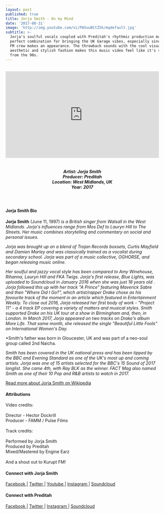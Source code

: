 ```yaml
---
layout: post
published: true
title: Jorja Smith - On my Mind
date: '2017-08-31'
image: 'http://img.youtube.com/vi/PA5uuBCtZ5k/mqdefault.jpg'
subtitle: >-
  Jorja's soulful vocals coupled with Preditah's rhythmic production makes a
  perfect combination for bringing the UK Garage vibes, especially since Kurupt
  FM crew makes an appearance. The throwback sounds with the cool visual
  aesthetic and stylish fashion makes this music video feel like it's straight
  from the 90s.
---
```

<style>.embed-container { position: relative; padding-bottom: 56.25%; height: 0; overflow: hidden; max-width: 100%; } .embed-container iframe, .embed-container object, .embed-container embed { position: absolute; top: 0; left: 0; width: 100%; height: 100%; }</style><br />
<div class="embed-container">
<iframe allowfullscreen="" frameborder="0" height="315" src="https://www.youtube.com/embed/PA5uuBCtZ5k" width="560"></iframe></div>
<br>
<h5 style="text-align: center;">
Artist: Jorja Smith <br>
Producer: Preditah <br>
Location: West Midlands, UK <br>
Year: 2017
</h5>
<br>

#### Jorja Smith Bio

**Jorja Smith** (June 11, 1997) *is a British singer from Walsall in the West Midlands. Jorja's influences range from Mos Def to Lauryn Hill to The Streets. Her music combines storytelling and commentary on social and personal issues.*

*Jorja was brought up on a blend of Trojan Records boxsets, Curtis Mayfield and Damien Marley and was classically trained as a vocalist during secondary school. Jorja was part of a music collective, OGHORSE, and began releasing music online.*

*Her soulful and jazzy vocal style has been compared to Amy Winehouse, Rihanna, Lauryn Hill and FKA Twigs. Jorja's first release, Blue Lights, was uploaded to Soundcloud in January 2016 when she was just 18 years old . Jorja followed this up with her track "A Prince" featuring Maverick Sabre and then "Where Did I Go?", which artist/rapper Drake chose as his favourite track of the moment in an article which featured in Entertainment Weekly. To close out 2016, Jorja released her first body of work - "Project 11" - a 4 track EP covering a variety of matters and musical styles. Smith supported Drake on his UK tour at a show in Birmingham and, then, in London. In March 2017, Jorja appeared on two tracks on Drake's album More Life. That same month, she released the single "Beautiful Little Fools" on International Women's Day.*

*Smith's father was born in Gloucester, UK and was part of a neo-soul group called 2nd Naicha.

*Smith has been covered in the UK national press and has been tipped by the BBC and Evening Standard as one of the UK's most up and coming artists. Jorja was one of 15 artists selected for the BBC's 15 Sound of 2017 longlist. She came 4th, with Ray BLK as the winner. FACT Mag also named Smith as one of their 10 Pop and R&B artists to watch in 2017.* 

[Read more about Jorja Smith on Wikipedia](https://en.wikipedia.org/wiki/Jorja_Smith)

#### Attributions

Video credits:<br><br>
Director - Hector Dockrill <br>
Producer - FAMM / Pulse Films 
 <br><br>
Track credits:<br><br> 
Performed by Jorja Smith<br>
Produced by Preditah<br>
Mixed/Mastered by Engine Earz
<br><br>
And a shout out to Kurupt FM!

#### Connect with Jorja Smith

<a class="fa fa-facebook" href="https://www.facebook.com/jorjasmithmusic" target="_blank"> Facebook </a> |
<a class="fa fa-twitter" href="https://twitter.com/jorjasmith" target="_blank"> Twitter </a> |
<a class="fa fa-youtube" href="https://www.youtube.com/channel/UCSFBNlkwFf7ZQO6sTk9Q-lw" target="_blank"> Youtube </a> |
<a class="fa fa-instagram" href="https://www.instagram.com/jorjasmith_" target="_blank"> Instagram </a> |
<a class="fa fa-soundcloud" href="https://soundcloud.com/jorjasmith" target="_blank"> Soundcloud </a> 

#### Connect with Preditah 

<a class="fa fa-facebook" href="https://www.facebook.com/preditah" target="_blank"> Facebook </a> |
<a class="fa fa-twitter" href="https://twitter.com/preditah" target="_blank"> Twitter </a> |
<a class="fa fa-instagram" href="https://www.instagram.com/preditah" target="_blank"> Instagram </a> |
<a class="fa fa-soundcloud" href="https://soundcloud.com/preditah" target="_blank"> Soundcloud </a>
